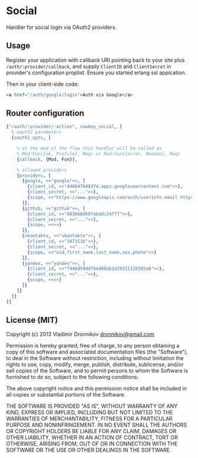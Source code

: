 Social
==============

Handler for social login via OAuth2 providers.

Usage
--------------

Register your application with callback URI pointing back to your site plus `/auth/:provider/callback`, and supply `ClientID` and `ClientSecret` in provider's configuration proplist.
Ensure you started erlang ssl appication.

Then in your client-side code:
```html
<a href="/auth/google/login">Auth via Google</a>
```

Router configuration
--------------

```erlang
{"/auth/:provider/:action", cowboy_social, [
  % oauth2 parameters
  {oauth2_opts, [

    % at the end of the flow this handler will be called as
    % Mod:Fun({ok, Profile}, Req) or Mod:Fun({error, Reason}, Req)
    {callback, {Mod, Fun}},

    % allowed providers
    {providers, [
      {google, <<"google">>, [
        {client_id, <<"440647648374.apps.googleusercontent.com">>},
        {client_secret, <<"...">>},
        {scope, <<"https://www.googleapis.com/auth/userinfo.email https://www.googleapis.com/auth/userinfo.profile">>}
      ]},
      {github, <<"github">>, [
        {client_id, <<"883b68d607abddc24f77">>},
        {client_secret, <<"...">>},
        {scope, <<>>}
      ]},
      {vkontakte, <<"vkontakte">>, [
        {client_id, <<"3473116">>},
        {client_secret, <<"...">>},
        {scope, <<"uid,first_name,last_name,sex,photo">>}
      ]},
      {yandex, <<"yandex">>, [
        {client_id, <<"f44bd59ddfbe408ab1d29151126385a6">>},
        {client_secret, <<"...">>},
        {scope, <<>>}
      ]}
    ]}
  ]}
]}
```

License (MIT)
-------

Copyright (c) 2013 Vladimir Dronnikov <dronnikov@gmail.com>

Permission is hereby granted, free of charge, to any person obtaining a copy of
this software and associated documentation files (the "Software"), to deal in
the Software without restriction, including without limitation the rights to
use, copy, modify, merge, publish, distribute, sublicense, and/or sell copies of
the Software, and to permit persons to whom the Software is furnished to do so,
subject to the following conditions:

The above copyright notice and this permission notice shall be included in all
copies or substantial portions of the Software.

THE SOFTWARE IS PROVIDED "AS IS", WITHOUT WARRANTY OF ANY KIND, EXPRESS OR
IMPLIED, INCLUDING BUT NOT LIMITED TO THE WARRANTIES OF MERCHANTABILITY, FITNESS
FOR A PARTICULAR PURPOSE AND NONINFRINGEMENT. IN NO EVENT SHALL THE AUTHORS OR
COPYRIGHT HOLDERS BE LIABLE FOR ANY CLAIM, DAMAGES OR OTHER LIABILITY, WHETHER
IN AN ACTION OF CONTRACT, TORT OR OTHERWISE, ARISING FROM, OUT OF OR IN
CONNECTION WITH THE SOFTWARE OR THE USE OR OTHER DEALINGS IN THE SOFTWARE.
